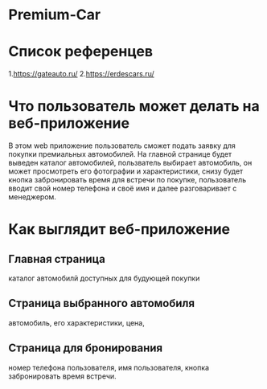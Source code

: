 # Premium-Car
# Список референцев
1.https://gateauto.ru/
2.https://erdescars.ru/
# Что пользователь может делать на веб-приложение
В этом web приложение пользователь сможет подать заявку для покупки премиальных автомобилей.
На главной странице будет выведен каталог автомобилей, пользватель выбирает автомобиль, он может просмотреть его фотографии и характеристики, 
снизу будет кнопка забронировать время для встречи по покупке, пользователь вводит свой номер телефона и своё имя и далее разговаривает с менеджером.
# Как выглядит веб-приложение
## Главная страница
каталог автомобилй доступных для будующей покупки
## Страница выбранного автомобиля 
автомобиль, его характеристики, цена,
## Страница для бронирования
номер телефона пользователя, имя пользователя, кнопка забронировать время встречи.
